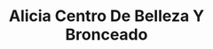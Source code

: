 ---
title: "Alicia Centro De Belleza Y Bronceado"
url: /torrent/alicia-centro-de-belleza-y-bronceado/
shop: Kosmetik
---
